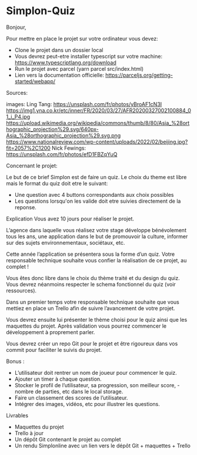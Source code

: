 # Simplon-Quiz

Bonjour,

Pour mettre en place le projet sur votre ordinateur vous devez:

- Clone le projet dans un dossier local
- Vous devrez peut-etre installer typescript sur votre machine: https://www.typescriptlang.org/download
- Run le projet avec parcel (yarn parcel src/index.html)
- Lien vers la documentation officielle: https://parceljs.org/getting-started/webapp/

Sources:

images: Ling Tang: https://unsplash.com/fr/photos/yBroAF1cN3I
https://img1.yna.co.kr/etc/inner/FR/2020/03/27/AFR20200327002100884_01_i_P4.jpg
https://upload.wikimedia.org/wikipedia/commons/thumb/8/80/Asia_%28orthographic_projection%29.svg/640px-Asia_%28orthographic_projection%29.svg.png
https://www.nationalreview.com/wp-content/uploads/2022/02/beijing.jpg?fit=2057%2C1200
Nick Fewings: https://unsplash.com/fr/photos/efD1FBZqYuQ

Concernant le projet:

Le but de ce brief Simplon est de faire un quiz. Le choix du theme est libre mais le format du quiz doit etre le suivant:

- Une question avec 4 buttons correspondants aux choix possibles
- Les questions lorsqu'on les valide doit etre suivies directement de la reponse.

Explication
Vous avez 10 jours pour réaliser le projet.

L’agence dans laquelle vous réalisez votre stage développe bénévolement tous les ans, une application dans le but de promouvoir la culture, informer sur des sujets environnementaux, sociétaux, etc.

Cette année l’application se présentera sous la forme d’un quiz. Votre responsable technique souhaite vous confier la réalisation de ce projet, au complet !

Vous êtes donc libre dans le choix du thème traité et du design du quiz. Vous devrez néanmoins respecter le schema fonctionnel du quiz (voir ressources).

Dans un premier temps votre responsable technique souhaite que vous mettiez en place un Trello afin de suivre l’avancement de votre projet.

Vous devrez ensuite lui présenter le thème choisi pour le quiz ainsi que les maquettes du projet. Après validation vous pourrez commencer le développement à proprement parler.

Vous devrez créer un repo Git pour le projet et être rigoureux dans vos commit pour faciliter le suivis du projet.

Bonus :

- L’utilisateur doit rentrer un nom de joueur pour commencer le quiz.
- Ajouter un timer à chaque question.
- Stocker le profil de l’utilisateur, sa progression, son meilleur score, - nombre de parties, etc dans le local storage.
- Faire un classement des scores de l’utilisateur.
- Intégrer des images, vidéos, etc pour illustrer les questions.

Livrables

- Maquettes du projet
- Trello à jour
- Un dépôt Git contenant le projet au complet
- Un rendu Simplonline avec un lien vers le dépôt Git + maquettes + Trello
